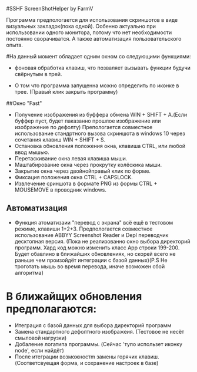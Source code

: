 #SSHF  ScreenShotHelper by FarmV

Программа предпологается для использования скриншотов в виде визуальных закладок(пока одной). Ообенно актуально при использовании одного монитора, потому что нет необходимости постоянно сворачиватся. А также автоматизация пользовательского опыта.



#На данный момент обладает одним окном со следующими функциями:

- фоновая обработка клавиш, что позваляет вызывать функции  будучи свёрнутым в трей.

- О том что программа запущенна можно определить по иконке в трее. (Правый клик закрыть программу)


##Окно "Fast"

- Получение изображения из буффера обмена WIN + SHIFT + A.(Если буффер пуст, будет паказанно прошлое изображение или изображение по дефолту) 
Препологается совместное использование стандртного вызова скриншота в windows 10 через сочетания клавиш WIN + SHIFT + S.
- Остановка обновления положения окна, клавиша CTRL, или любой ввод мышью.
- Перетаскивание окна левая клавиша мыши.
- Маштабирование окна через прокрутку колёскика мыши.
- Закрытие окна через двойнойправый клик по форме. 
- Фиксация положения окна CTRL + CAPSLOCK.
- Извлечение сриншота в формате PNG из формы CTRL + MOUSEMOVE в проводник windows.

## Автоматизация
- Функция атоматизаии "перевод с экрана" всё ещё в тестовом режиме, клавиши 1+2+3.
Предпологается совместное использование ABBYY Screenshot Reader и Depl переводчик
десктопная версия. (Пока не реализованно окно выбора директорий программ. Хард код можно изменить класс App строки 199-200. Будет обавлино в ближайших обновлениях, но скорей всего не раньше чем произойдёт интеграции с базой данных)(P.S Не троготать мышь во время перевода, иначе возможен сбой алгоритма)

# В ближайщих обновления предполагаются:

- Итеграция с базой данных для выбора директорий программ
- Замена стандартного дефолтного изображеия. (Тестовое не несёт смыловой нагрузки)
- Добаление логатипа программы. (Cейчас 'тупо использет иконку node', если найдёт)
- После итеграции возможностm замены горячих клавиш. (Cоответсвуещая форма, и сохранение настроек в базе)
